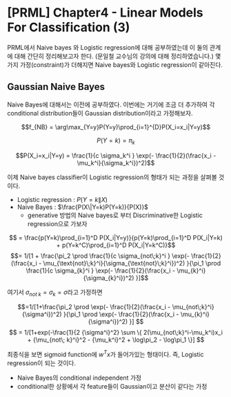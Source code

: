 # [PRML] Chapter4 - Linear Models For Classification (3)


PRML에서 Naive bayes 와 Logistic regression에 대해 공부하였는데 이 둘의 관계에 대해 간단히 정리해보고자 한다. (문일철 교수님의 강의에 대해 정리하였습니다.) 몇 가지 가정(constraint)가 더해지면 Naive bayes와 Logistic regression이 같아진다.

<!--more-->

## Gaussian Naive Bayes
Naive Bayes에 대해서는 이전에 공부하였다. 이번에는 거기에 조금 더 추가하여 각 conditional distribution들이 Gaussian distribution이라고 가정해보자.

$$f_{NB} = \arg\max_{Y=y}P(Y=y)\prod_{i=1}^{D}P(X_i=x_i|Y=y)$$

$$P(Y=k) = \pi_k$$

$$P(X_i=x_i|Y=y) = \frac{1}{c \sigma_k^i } \exp(- \frac{1}{2}(\frac{x_i - \mu_k^i}{\sigma_k^i})^2)$$

이제 Naive bayes classifier이 Logistic regression의 형태가 되는 과정을 살펴볼 것이다.
- Logistic regression : $P(Y=k \| X)$
- Naive Bayes : $\frac{P(X\|Y=k)P(Y=k)}{P(X)}$
  - generative 방법의 Naive bayes로 부터 Discriminative한 Logistic regression으로 가보자

$$ = \frac{p(Y=k)\prod_{i=1}^D P(X_i|Y=y)}{p(Y=k)\prod_{i=1}^D P(X_i|Y=k) + p(Y=k^C)\prod_{i=1}^D P(X_i|Y=k^C)}$$
$$= 1/[1 + \frac{\pi_2 \prod \frac{1}{c \sigma_{not\;k}^i } \exp(- \frac{1}{2}(\frac{x_i - \mu_{\text{not}\;k}^i}{\sigma_{\text{not}\;k}^i})^2) }{\pi_1 \prod \frac{1}{c \sigma_{k}^i } \exp(- \frac{1}{2}(\frac{x_i - \mu_{k}^i}{\sigma_{k}^i})^2) }]$$

여기서 $\sigma_{not \; k} = \sigma_{k}= \sigma$라고 가정하면

$$=1/[1+\frac{\pi_2 \prod \exp(- \frac{1}{2}(\frac{x_i - \mu_{not\;k}^i}{\sigma^i})^2) }{\pi_1 \prod \exp(- \frac{1}{2}(\frac{x_i - \mu_{k}^i}{\sigma^i})^2) }] $$
$$ = 1/[1+exp(-\frac{1}{2 {\sigma^i}^2} \sum \{ 2(\mu_{not\;k}^i-\mu_k^i)x_i + {\mu_{not\; k}^i}^2 - {\mu_k^i}^2 + \log\pi_2 - \log\pi_1  \}] $$

최종식을 보면 sigmoid function에 $w^T x$가 들어가있는 형태이다. 즉, Logistic regression이 되는 것이다.

- Naive Bayes의 conditional independent 가정
- conditional한 상황에서 각 feature들이 Gaussian이고 분산이 같다는 가정

